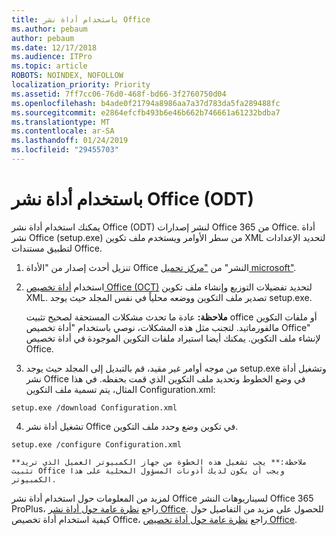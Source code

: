 ```yaml
---
title: باستخدام أداة نشر Office
ms.author: pebaum
author: pebaum
ms.date: 12/17/2018
ms.audience: ITPro
ms.topic: article
ROBOTS: NOINDEX, NOFOLLOW
localization_priority: Priority
ms.assetid: 7ff7cc06-76d0-468f-bd66-3f2760750d04
ms.openlocfilehash: b4ade0f21794a8986aa7a37d783da5fa289488fc
ms.sourcegitcommit: e2864efcfb493b6e46b662b746661a61232bdba7
ms.translationtype: MT
ms.contentlocale: ar-SA
ms.lasthandoff: 01/24/2019
ms.locfileid: "29455703"
---
```

# <a name="using-the-office-deployment-tool-odt"></a>باستخدام أداة نشر Office (ODT)

يمكنك استخدام أداة نشر Office (ODT) لنشر إصدارات Office 365 من Office. أداة نشر Office (setup.exe) من سطر الأوامر ويستخدم ملف تكوين XML لتحديد الإعدادات لتطبيق مستندات Office.
  
1. تنزيل أحدث إصدار من "الأداة Office النشر" من ["مركز تحميل microsoft"](http://go.microsoft.com/fwlink/p/?LinkID=626065).
    
2. استخدام [أداة تخصيص Office (OCT)](https://config.office.com) لتحديد تفضيلات التوزيع وإنشاء ملف تكوين XML. تصدير ملف التكوين ووضعه محلياً في نفس المجلد حيث يوجد setup.exe. 
    
    **ملاحظة:** عادة ما تحدث مشكلات المستحقة لصحيح تثبيت office أو ملفات التكوين مالفورماتيد. لتجنب مثل هذه المشكلات، نوصي باستخدام "أداة تخصيص Office" لإنشاء ملف التكوين. يمكنك أيضا استيراد ملفات التكوين الموجودة في أداة تخصيص Office. 
    
3. من موجه أوامر غير مقيد، قم بالتبديل إلى المجلد حيث يوجد setup.exe وتشغيل أداة نشر Office في وضع الخطوط وتحديد ملف التكوين الذي قمت بحفظه. في هذا المثال، يتم تسمية ملف التكوين Configuration.xml:
    
  ```
  setup.exe /download Configuration.xml  
  ```

4. تشغيل أداة نشر Office في تكوين وضع وحدد ملف التكوين.
    
  ```
  setup.exe /configure Configuration.xml
  ```

    **ملاحظة:** يجب تشغيل هذه الخطوة من جهاز الكمبيوتر العميل الذي تريد تثبيت Office ويجب أن يكون لديك أذونات المسؤول المحلية على هذا الكمبيوتر. 
    
لمزيد من المعلومات حول استخدام أداة نشر Office لسيناريوهات النشر Office 365 ProPlus، راجع [نظرة عامة حول أداة نشر Office](https://docs.microsoft.com/deployoffice/overview-of-the-office-2016-deployment-tool). للحصول على مزيد من التفاصيل حول كيفية استخدام أداة تخصيص Office، راجع [نظرة عامة حول أداة تخصيص Office](https://docs.microsoft.com/DeployOffice/overview-of-the-office-customization-tool-for-click-to-run).
  

